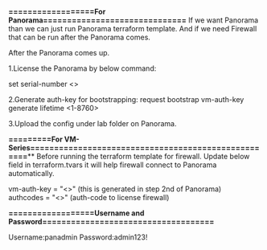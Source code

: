 
**==================For Panorama==============================**
If we want Panorama than we can just run Panorama terraform template.
And if we need Firewall that can be run after the Panorama comes.

After the Panorama comes up.

1.License the Panorama by below command:

set serial-number <>

2.Generate auth-key for bootstrapping:
request bootstrap vm-auth-key generate lifetime <1-8760>


3.Upload the config under lab folder on Panorama.


**=========For VM-Series====================================================****
Before running the terraform template for firewall.
Update below field in  terraform.tvars it will help firewall connect to Panorama automatically.

 vm-auth-key           = "<>"  (this is generated in step 2nd of Panorama)            
 authcodes          = "<>"      (auth-code to license firewall)



**==================Username and Password====================================**

Username:panadmin
Password:admin123!
